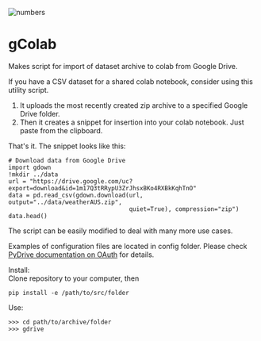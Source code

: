 ![numbers](https://user-images.githubusercontent.com/73858914/151681458-11de4950-b503-470f-8f8d-69cb4fb61035.png)
# gColab
 Makes script for import of dataset archive to colab from Google Drive.   

If you have a CSV dataset for a shared colab notebook, consider using this utility script.

1. It uploads the most recently created zip archive to a specified Google Drive folder.
2. Then it creates a snippet for insertion into your colab notebook. Just paste from the clipboard.

That's it. The snippet looks like this:
```
# Download data from Google Drive
import gdown
!mkdir ../data
url = "https://drive.google.com/uc?export=download&id=1m17Q3tRRypU3ZrJhsxBKo4RXBkKqhTnO"
data = pd.read_csv(gdown.download(url, output="../data/weatherAUS.zip",  
                                  quiet=True), compression="zip")
data.head()
```
The script can be easily modified to deal with many more use cases.

Examples of configuration files are located in config folder. Please check [PyDrive documentation on OAuth](https://pythonhosted.org/PyDrive/oauth.html) for details.

Install:  
Clone repository to your computer, then
```
pip install -e /path/to/src/folder
```

Use:
```
>>> cd path/to/archive/folder
>>> gdrive
```
